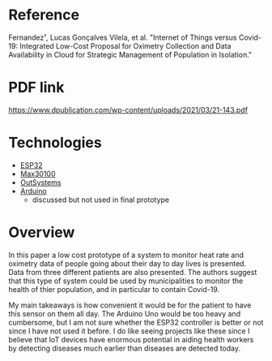 # Reference
Fernandez¹, Lucas Gonçalves Vilela, et al. "Internet of Things versus Covid-19: Integrated Low-Cost Proposal for Oximetry Collection and Data Availability in Cloud for Strategic Management of Population in Isolation."

# PDF link
https://www.dpublication.com/wp-content/uploads/2021/03/21-143.pdf

# Technologies
- [ESP32](http://esp32.net/)
- [Max30100](https://datasheets.maximintegrated.com/en/ds/MAX30100.pdf)
- [OutSystems](https://www.outsystems.com/)
- [Arduino](https://store.arduino.cc/usa/arduino-uno-rev3)
  - discussed but not used in final prototype

# Overview
In this paper a low cost prototype of a system to monitor heat rate and oximetry data of people going about their day to day lives is presented. Data from three different patients are also presented. The authors suggest that this type of system could be used by municipalities to monitor the health of thier population, and in particular to contain Covid-19. 

My main takeaways is how convenient it would be for the patient to have this sensor on them all day. The Arduino Uno would be too heavy and cumbersome, but I am not sure whether the ESP32 controller is better or not since I have not used it before. I do like seeing projects like these since I believe that IoT devices have enormous potential in aiding health workers by detecting diseases much earlier than diseases are detected today.
